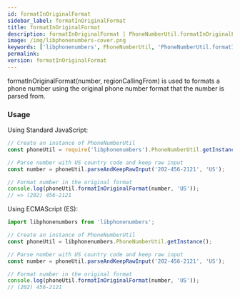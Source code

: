 ```yaml
---
id: formatInOriginalFormat
sidebar_label: formatInOriginalFormat
title: formatInOriginalFormat
description: formatInOriginalFormat | PhoneNumberUtil.formatInOriginalFormat | Libphonenumbers
image: /img/libphonenumbers-cover.png
keywords: ['libphonenumbers', PhoneNumberUtil, 'PhoneNumberUtil.formatInOriginalFormat', 'formatInOriginalFormat']
permalink: 
version: formatInOriginalFormat
---
```


formatInOriginalFormat(number, regionCallingFrom) is used to formats a phone number using the original phone number format that the number is parsed from.

### Usage

Using Standard JavaScript:

```js
// Create an instance of PhoneNumberUtil
const phoneUtil = require('libphonenumbers').PhoneNumberUtil.getInstance();

// Parse number with US country code and keep raw input
const number = phoneUtil.parseAndKeepRawInput('202-456-2121', 'US');

// Format number in the original format
console.log(phoneUtil.formatInOriginalFormat(number, 'US'));
// => (202) 456-2121
```

Using ECMAScript (ES):

```js
import libphonenumbers from 'libphonenumbers';

// Create an instance of PhoneNumberUtil
const phoneUtil = libphonenumbers.PhoneNumberUtil.getInstance();

// Parse number with US country code and keep raw input
const number = phoneUtil.parseAndKeepRawInput('202-456-2121', 'US');

// Format number in the original format
console.log(phoneUtil.formatInOriginalFormat(number, 'US'));
// (202) 456-2121
```
